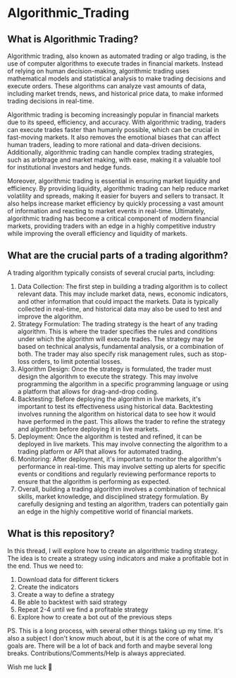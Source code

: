 # Algorithmic_Trading

## What is Algorithmic Trading?

Algorithmic trading, also known as automated trading or algo trading, is the use of computer algorithms to execute trades in financial markets. Instead of relying on human decision-making, algorithmic trading uses mathematical models and statistical analysis to make trading decisions and execute orders. These algorithms can analyze vast amounts of data, including market trends, news, and historical price data, to make informed trading decisions in real-time.

Algorithmic trading is becoming increasingly popular in financial markets due to its speed, efficiency, and accuracy. With algorithmic trading, traders can execute trades faster than humanly possible, which can be crucial in fast-moving markets. It also removes the emotional biases that can affect human traders, leading to more rational and data-driven decisions. Additionally, algorithmic trading can handle complex trading strategies, such as arbitrage and market making, with ease, making it a valuable tool for institutional investors and hedge funds.

Moreover, algorithmic trading is essential in ensuring market liquidity and efficiency. By providing liquidity, algorithmic trading can help reduce market volatility and spreads, making it easier for buyers and sellers to transact. It also helps increase market efficiency by quickly processing a vast amount of information and reacting to market events in real-time. Ultimately, algorithmic trading has become a critical component of modern financial markets, providing traders with an edge in a highly competitive industry while improving the overall efficiency and liquidity of markets.

## What are the crucial parts of a trading algorithm?

A trading algorithm typically consists of several crucial parts, including:

<ol><li>Data Collection: The first step in building a trading algorithm is to collect relevant data. This may include market data, news, economic indicators, and other information that could impact the markets. Data is typically collected in real-time, and historical data may also be used to test and improve the algorithm.</li>

<li>Strategy Formulation: The trading strategy is the heart of any trading algorithm. This is where the trader specifies the rules and conditions under which the algorithm will execute trades. The strategy may be based on technical analysis, fundamental analysis, or a combination of both. The trader may also specify risk management rules, such as stop-loss orders, to limit potential losses.</li>

<li>Algorithm Design: Once the strategy is formulated, the trader must design the algorithm to execute the strategy. This may involve programming the algorithm in a specific programming language or using a platform that allows for drag-and-drop coding.</li>

<li>Backtesting: Before deploying the algorithm in live markets, it's important to test its effectiveness using historical data. Backtesting involves running the algorithm on historical data to see how it would have performed in the past. This allows the trader to refine the strategy and algorithm before deploying it in live markets.</li>

<li>Deployment: Once the algorithm is tested and refined, it can be deployed in live markets. This may involve connecting the algorithm to a trading platform or API that allows for automated trading.</li>

<li>Monitoring: After deployment, it's important to monitor the algorithm's performance in real-time. This may involve setting up alerts for specific events or conditions and regularly reviewing performance reports to ensure that the algorithm is performing as expected.</li>

<li>Overall, building a trading algorithm involves a combination of technical skills, market knowledge, and disciplined strategy formulation. By carefully designing and testing an algorithm, traders can potentially gain an edge in the highly competitive world of financial markets.</li>

</ol>

## What is this repository?

In this thread, I will explore how to create an algorithmic trading strategy. The idea is to create a strategy using indicators and make a profitable bot in the end.
Thus we need to:
1) Download data for different tickers
2) Create the indicators
3) Create a way to define a strategy
4) Be able to backtest with said strategy
5) Repeat 2-4 until we find a profitable strategy
6) Explore how to create a bot out of the previous steps

PS. This is a long process, with several other things taking up my time. It's also a subject I don't know much about, but it is at the core of what my goals are. There will be a lot of back and forth and maybe several long breaks. Contributions/Comments/Help is always appreciated.

Wish me luck 🤞


